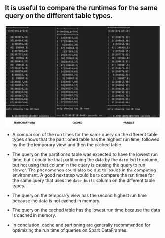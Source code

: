 ## It is useful to compare the runtimes for the same query on the different table types.

<img src="/images/run_times.png" alt="run times" width="1200"/>  

- A comparison of the run times for the same query on the different table types shows that the partitioned table has the highest run time, followed by the the temporary view, and then the cached table. 

- The query on the partitioned table was expected to have the lowest run time, but it could be that partitioning the data by the `date_built` column, but not using that column in the query is causing the query to run slower. The phenomenon could also be due to issues in the computing environment. A good next step would be to compare the run times for the same query that uses the `date_built` column on the different table types.

- The query on the temporary view has the second highest run time because the data is not cached in memory. 

- The query on the cached table has the lowest run time because the data is cached in memory.

- In conclusion, cache and partioning are generally recommended for optimizing the run time of queries on Spark DataFrames. 
